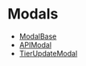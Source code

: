 # Modals

- [ModalBase](/crypttops/components/modals/modal-base)
- [APIModal](/crypttops/components/modals/api-modal)
- [TierUpdateModal](/crypttops/components/modals/tier-update-modal)